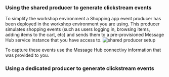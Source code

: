 ### Using the shared producer to generate clickstream events

To simplify the workshop environment a Shopping app event producer has been deployed in the workshop environment you are using. 
This producer simulates shopping events (such as users logging in, browsing items, adding items to the cart, etc) and sends them to a pre-provisioned Message Hub service instance that you have access to.
![shared producer setup](https://raw.githubusercontent.com/ibm-watson-data-lab/localcart-at-index-conf/master/images/shared_producer.png)

To capture these events use the Message Hub connectivy information that was provided to you.

### Using a dedicated producer to generate clickstream events

